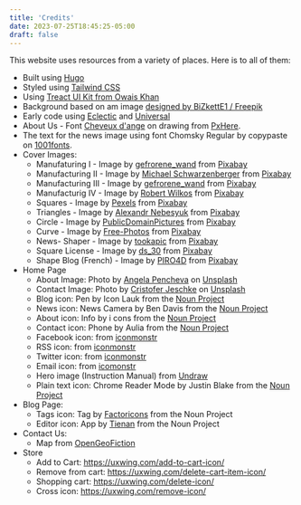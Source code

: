 ```yaml
---
title: 'Credits'
date: 2023-07-25T18:45:25-05:00
draft: false
---
```


This website uses resources from a variety of places. Here is to all of them:

- Built using [Hugo](https://gohugo.io/)
- Styled using [Tailwind CSS](https://tailwindcss.com/)
- Using [Treact UI Kit from Owais Khan](https://owaiskhan.me/post/free-tailwindcss-react-ui-kit)
- Background based on am image [designed by BiZkettE1 / Freepik](http://www.freepik.com)
- Early code using [Eclectic](https://github.com/atishay/eclectic-hugo-theme) and [Universal](https://github.com/devcows/hugo-universal-theme)
- About Us - Font [Cheveux d'ange](http://www.peax-webdesign.com/polices-de-caracteres-gratuites.html) on drawing from [PxHere](https://pxhere.com/de/photo/1606921?utm_content=clipUser&utm_medium=referral&utm_source=pxhere).
- The text for the news image using font Chomsky Regular by copypaste on [1001fonts](https://www.1001fonts.com/users/copypaste/).
- Cover Images:
  - Manufaturing I - Image by [gefrorene_wand](https://pixabay.com/users/gefrorene_wand-73807/?utm_source=link-attribution&utm_medium=referral&utm_campaign=image&utm_content=1151323) from [Pixabay](https://pixabay.com/?utm_source=link-attribution&utm_medium=referral&utm_campaign=image&utm_content=1151323)
  - Manufacturing II - Image by [Michael Schwarzenberger](https://pixabay.com/users/blickpixel-52945/?utm_source=link-attribution&utm_medium=referral&utm_campaign=image&utm_content=444504) from [Pixabay](https://pixabay.com/?utm_source=link-attribution&utm_medium=referral&utm_campaign=image&utm_content=444504)
  - Manufacturing III - Image by [gefrorene_wand](https://pixabay.com/users/gefrorene_wand-73807/?utm_source=link-attribution&utm_medium=referral&utm_campaign=image&utm_content=1151344) from [Pixabay](https://pixabay.com/?utm_source=link-attribution&utm_medium=referral&utm_campaign=image&utm_content=1151344)
  - Manufacturig IV - Image by [Robert Wilkos](https://pixabay.com/users/robbiewi-19234622/?utm_source=link-attribution&utm_medium=referral&utm_campaign=image&utm_content=5770326) from [Pixabay](https://pixabay.com/?utm_source=link-attribution&utm_medium=referral&utm_campaign=image&utm_content=5770326)
  - Squares - Image by [Pexels](https://pixabay.com/users/pexels-2286921/?utm_source=link-attribution&utm_medium=referral&utm_campaign=image&utm_content=1867937) from [Pixabay](https://pixabay.com/?utm_source=link-attribution&utm_medium=referral&utm_campaign=image&utm_content=1867937)
  - Triangles - Image by [Alexandr Nebesyuk](https://pixabay.com/users/sashanebesuyk-7028296/?utm_source=link-attribution&utm_medium=referral&utm_campaign=image&utm_content=3031607) from [Pixabay](https://pixabay.com/?utm_source=link-attribution&utm_medium=referral&utm_campaign=image&utm_content=3031607)
  - Circle - Image by [PublicDomainPictures](https://pixabay.com/users/publicdomainpictures-14/?utm_source=link-attribution&utm_medium=referral&utm_campaign=image&utm_content=2063) from [Pixabay](https://pixabay.com/?utm_source=link-attribution&utm_medium=referral&utm_campaign=image&utm_content=2063)
  - Curve - Image by [Free-Photos](https://pixabay.com/photos/?utm_source=link-attribution&utm_medium=referral&utm_campaign=image&utm_content=1209392) from [Pixabay](https://pixabay.com/?utm_source=link-attribution&utm_medium=referral&utm_campaign=image&utm_content=1209392)
  - News- Shaper - Image by [tookapic](https://pixabay.com/users/tookapic-1386459/?utm_source=link-attribution&utm_medium=referral&utm_campaign=image&utm_content=933150) from [Pixabay](https://pixabay.com/?utm_source=link-attribution&utm_medium=referral&utm_campaign=image&utm_content=933150)
  - Square License - Image by [ds_30](https://pixabay.com/users/ds_30-1795490/?utm_source=link-attribution&utm_medium=referral&utm_campaign=image&utm_content=5370033) from [Pixabay](https://pixabay.com/?utm_source=link-attribution&utm_medium=referral&utm_campaign=image&utm_content=5370033)
  - Shape Blog (French) - Image by [PIRO4D](https://pixabay.com/users/piro4d-2707530/) from [Pixabay](https://pixabay.com/?utm_source=link-attribution&utm_medium=referral&utm_campaign=image&utm_content=2803223)
- Home Page
  - About Image: Photo by [Angela Pencheva](https://unsplash.com/@angelapencheva) on [Unsplash](https://unsplash.com/photos/ktYfccpLuSk)
  - Contact Image: Photo by [Cristofer Jeschke](https://unsplash.com/@cristofer) on [Unsplash](https://unsplash.com/photos/PP1yKpfA4HY)
  - Blog icon: Pen by Icon Lauk from the [Noun Project](https://thenounproject.com/search/?q=pen&i=2256440)
  - News icon: News Camera by Ben Davis from the [Noun Project](https://thenounproject.com/search/?q=news+camera&i=829713)
  - About icon: Info by i cons from the [Noun Project](https://thenounproject.com/search/?q=info&i=2442959)
  - Contact icon: Phone by Aulia from the [Noun Project](https://thenounproject.com/search/?q=phone&i=1778896)
  - Facebook icon: from [iconmonstr](https://iconmonstr.com/facebook-1-svg/)
  - RSS icon: from [iconmonstr](https://iconmonstr.com/rss-feed-1-svg/)
  - Twitter icon: from [iconmonstr](https://iconmonstr.com/twitter-1-svg/)
  - Email icon: from [icomonstr](https://iconmonstr.com/email-3-svg/)
  - Hero image (Instruction Manual) from [Undraw](https://undraw.co/)
  - Plain text icon: Chrome Reader Mode by Justin Blake from the [Noun Project](https://thenounproject.com/search/?q=reader+mode&i=3643822)
- Blog Page:
  - Tags icon: Tag by [Factoricons](https://thenounproject.com/factoricons) from the Noun Project
  - Editor icon: App by [Tienan](https://thenounproject.com/search/?q=app&i=1935524) from the Noun Project
- Contact Us:
  - Map from [OpenGeoFiction](https://opengeofiction.net/#map=15/-40.2657/159.8088)
- Store
  - Add to Cart: https://uxwing.com/add-to-cart-icon/
  - Remove from cart: https://uxwing.com/delete-cart-item-icon/
  - Shopping cart: https://uxwing.com/delete-icon/
  - Cross icon: https://uxwing.com/remove-icon/
